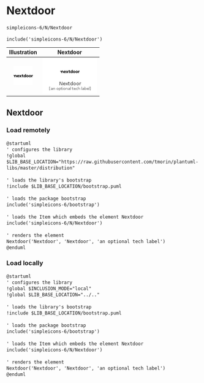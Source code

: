 # Nextdoor


```text
simpleicons-6/N/Nextdoor
```

```text
include('simpleicons-6/N/Nextdoor')
```



| Illustration | Nextdoor |
| :---: | :---: |
| ![illustration for Illustration](../../simpleicons-6/N/Nextdoor.png) | ![illustration for Nextdoor](../../simpleicons-6/N/Nextdoor.Local.png) |




## Nextdoor

### Load remotely
```plantuml
@startuml
' configures the library
!global $LIB_BASE_LOCATION="https://raw.githubusercontent.com/tmorin/plantuml-libs/master/distribution"

' loads the library's bootstrap
!include $LIB_BASE_LOCATION/bootstrap.puml

' loads the package bootstrap
include('simpleicons-6/bootstrap')

' loads the Item which embeds the element Nextdoor
include('simpleicons-6/N/Nextdoor')

' renders the element
Nextdoor('Nextdoor', 'Nextdoor', 'an optional tech label')
@enduml
```

### Load locally
```plantuml
@startuml
' configures the library
!global $INCLUSION_MODE="local"
!global $LIB_BASE_LOCATION="../.."

' loads the library's bootstrap
!include $LIB_BASE_LOCATION/bootstrap.puml

' loads the package bootstrap
include('simpleicons-6/bootstrap')

' loads the Item which embeds the element Nextdoor
include('simpleicons-6/N/Nextdoor')

' renders the element
Nextdoor('Nextdoor', 'Nextdoor', 'an optional tech label')
@enduml
```

